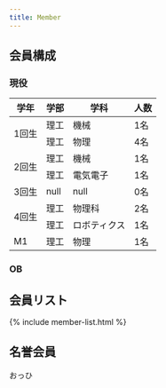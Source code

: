 ```yaml
---
title: Member
---
```


## 会員構成

### 現役

<!-- | 学年 | 学部 | 学科 | 人数 |
|-|-|-|-|
| 1回生 | 理工 | 機械   | 1名 |
|      | 理工 | 物理   | 4名 |
| 2回生 | 理工 | 機械   | 1名 |
|      | 理工 | 電気電子 | 1名 |
| 3回生 | null | null | 0名 |
| 4回生 | 理工 | 物理科 | 2名 |
|      | 理工 | ロボティクス | 1名 |
|  M1  | 理工 | 物理 | 1名 | -->

<div class="table-space">
<table>
  <thead>
    <tr>
      <th>学年</th><th>学部</th><th>学科</th><th>人数</th>
    </tr>
  </thead>
  <tbody>
    <tr class="grade">
      <td rowspan="2">1回生</td>
      <td>理工</td><td>機械</td><td>1名</td>
    </tr>
    <tr>
      <td>理工</td><td>物理</td><td>4名</td>
    </tr>
    <tr class="grade">
      <td rowspan="2">2回生</td>
      <td>理工</td><td>機械</td><td>1名</td>
    </tr>
    <tr>
      <td>理工</td><td>電気電子</td><td>1名</td>
    </tr>
    <tr class="grade">
      <td rowspan="1">3回生</td>
      <td>null</td><td>null</td><td>0名</td>
    </tr>
    <tr class="grade">
      <td rowspan="2">4回生</td>
      <td>理工</td><td>物理科</td><td>2名</td>
    </tr>
    <tr>
      <td>理工</td><td>ロボティクス</td><td>1名</td>
    </tr>
    <tr class="grade">
      <td rowspan="1">M1</td>
      <td>理工</td><td>物理</td><td>1名</td>
    </tr>
  </tbody>
</table>
</div>

### OB
<!-- {{ page.structure[1] | size }}
{{ site.data.members[name] | size }}

{% assign games = site.data.members | group_by:"belong" %}
{% for game in games %}
<a href="javascript:;" class="categories-list-item" cate="{{ cat.categories}}">
    {{ game.name }} <span class="my-badge">{{ game.size }}</span>
</a>
{% endfor %} -->


## 会員リスト

{% include member-list.html %}

## 名誉会員

おっひ


<!-- {% for member in site.members %}
  <h3><a href="{{ member.url }}">{{ member.name }}</a></h3>
  <h4>{{ member.position }}</h4>
  <p>{{ member.content | markdownify }}</p>
{% endfor %} -->